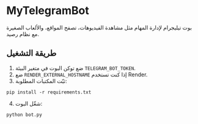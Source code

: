 # MyTelegramBot

بوت تيليجرام لإدارة المهام مثل مشاهدة الفيديوهات، تصفح المواقع، والألعاب الصغيرة مع نظام رصيد.

## طريقة التشغيل

1. ضع توكن البوت في متغير البيئة `TELEGRAM_BOT_TOKEN`.
2. ضع `RENDER_EXTERNAL_HOSTNAME` إذا كنت تستخدم Render.
3. ثبّت المكتبات المطلوبة:
```
pip install -r requirements.txt
```
4. شغّل البوت:
```
python bot.py
```
